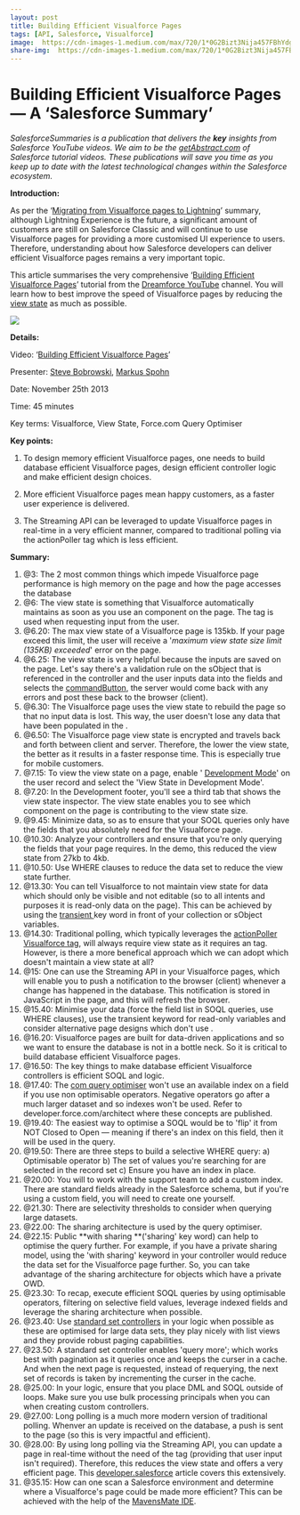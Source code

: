 ```yaml
---
layout: post
title: Building Efficient Visualforce Pages
tags: [API, Salesforce, Visualforce]
image:  https://cdn-images-1.medium.com/max/720/1*0G2Bizt3Nija457FBhYdgQ.png
share-img:  https://cdn-images-1.medium.com/max/720/1*0G2Bizt3Nija457FBhYdgQ.png
---
```

# Building Efficient Visualforce Pages — A ‘Salesforce Summary’

*SalesforceSummaries is a publication that delivers the **key** insights from
Salesforce YouTube videos. We aim to be the
[getAbstract.com](https://www.getabstract.com/en/) of Salesforce tutorial
videos. These publications will save you time as you keep up to date with the
latest technological changes within the Salesforce ecosystem.*

**Introduction:**

As per the ‘[Migrating from Visualforce pages to
Lightning](https://medium.com/salesforcesummaries/migrating-visualforce-pages-to-lightning-a-salesforce-summary-9ef6375baf29)’
summary, although Lightning Experience is the future, a significant amount of
customers are still on Salesforce Classic and will continue to use Visualforce
pages for providing a more customised UI experience to users. Therefore,
understanding about how Salesforce developers can deliver efficient Visualforce
pages remains a very important topic.

This article summarises the very comprehensive ‘[Building Efficient Visualforce
Pages](https://www.youtube.com/watch?v=D2dAk99Yxvs&t=2393s)’ tutorial from the
[Dreamforce YouTube](https://www.youtube.com/channel/UCMSfoJzq24tEKNfdB4GaIqg)
channel. You will learn how to best improve the speed of Visualforce pages by
reducing the [view
state](https://developer.salesforce.com/page/An_Introduction_to_Visualforce_View_State)
as much as possible.

![](https://cdn-images-1.medium.com/max/720/1*0G2Bizt3Nija457FBhYdgQ.png)

**Details:**

Video: ‘[Building Efficient Visualforce
Pages](https://www.youtube.com/watch?v=D2dAk99Yxvs&t=2393s)’

Presenter: [Steve Bobrowski](https://www.linkedin.com/in/stevebobrowski/),
[Markus Spohn](https://www.linkedin.com/in/mspohn/)

Date: November 25th 2013

Time: 45 minutes

Key terms: Visualforce, View State, Force.com Query Optimiser

**Key points:**

1) To design memory efficient Visualforce pages, one needs to build database
efficient Visualforce pages, design efficient controller logic and make
efficient design choices.

2) More efficient Visualforce pages mean happy customers, as a faster user
experience is delivered.

3) The Streaming API can be leveraged to update Visualforce pages in real-time
in a very efficient manner, compared to traditional polling via the actionPoller
tag which is less efficient.

**Summary:**

1. @3: The 2 most common things which impede Visualforce page performance is high memory on the page and how the page accesses the database
2. @6: The view state is something that Visualforce automatically maintains as soon as you use an [](https://developer.salesforce.com/docs/atlas.en-us.pages.meta/pages/pages\_compref\_form.htm) component on the page. The tag is used when requesting input from the user.
3. @6.20: The max view state of a Visualforce page is 135kb. If your page exceed this limit, the user will receive a &#39;_maximum view state size limit (135KB) exceeded_&#39; error on the page.
4. @6.25: The view state is very helpful because the inputs are saved on the page. Let&#39;s say there&#39;s a validation rule on the sObject that is referenced in the controller and the user inputs data into the fields and selects the [commandButton](https://developer.salesforce.com/docs/atlas.en-us.pages.meta/pages/pages\_compref\_commandButton.htm), the server would come back with any errors and post these back to the browser (client).
5. @6.30: The Visualforce page uses the view state to rebuild the page so that no input data is lost. This way, the user doesn&#39;t lose any data that have been populated in the [](https://developer.salesforce.com/docs/atlas.en-us.pages.meta/pages/pages\_compref\_inputField.htm).
6. @6.50: The Visualforce page view state is encrypted and travels back and forth between client and server. Therefore, the lower the view state, the better as it results in a faster response time. This is especially true for mobile customers.
7. @7.15: To view the view state on a page, enable &#39; [Development Mode](https://help.salesforce.com/articleView?id=pages_dev_mode.htm&amp;type=0)&#39; on the user record and select the &#39;View State in Development Mode&#39;.
8. @7.20: In the Development footer, you&#39;ll see a third tab that shows the view state inspector. The view state enables you to see which component on the page is contributing to the view state size.
9. @9.45: Minimize data, so as to ensure that your SOQL queries only have the fields that you absolutely need for the Visualforce page.
10. @10.30: Analyze your controllers and ensure that you&#39;re only querying the fields that your page requires. In the demo, this reduced the view state from 27kb to 4kb.
11. @10.50: Use WHERE clauses to reduce the data set to reduce the view state further.
12. @13.30: You can tell Visualforce to not maintain view state for data which should only be visible and not editable (so to all intents and purposes it is read-only data on the page). This can be achieved by using the  [transient ](https://developer.salesforce.com/docs/atlas.en-us.pages.meta/pages/apex_classes_keywords_transient.htm)key word in front of your collection or sObject variables.
13. @14.30: Traditional polling, which typically leverages the  [actionPoller Visualforce tag](https://developer.salesforce.com/docs/atlas.en-us.pages.meta/pages/pages_compref_actionPoller.htm), will always require view state as it requires an tag. However, is there a more benefical approach which we can adopt which doesn&#39;t maintain a view state at all?
14. @15: One can use the Streaming API in your Visualforce pages, which will enable you to push a notification to the browser (client) whenever a change has happened in the database. This notification is stored in JavaScript in the page, and this will refresh the browser.
15. @15.40: Minimise your data (force the field list in SOQL queries, use WHERE clauses), use the transient keyword for read-only variables and consider alternative page designs which don&#39;t use .
16. @16.20: Visualforce pages are built for data-driven applications and so we want to ensure the database is not in a bottle neck. So it is critical to build database efficient Visualforce pages.
17. @16.50: The key things to make database efficient Visualforce controllers is efficient SOQL and logic.
18. @17.40: The  [com query optimiser](https://help.salesforce.com/articleView?id=000181277&amp;r=https://www.google.co.uk/&amp;type=1) won&#39;t use an available index on a field if you use non optimisable operators. Negative operators go after a much larger dataset and so indexes won&#39;t be used. Refer to developer.force.com/architect where these concepts are published.
19. @19.40: The easiest way to optimise a SOQL would be to &#39;flip&#39; it from NOT Closed to Open — meaning if there&#39;s an index on this field, then it will be used in the query.
20. @19.50: There are three steps to build a selective WHERE query: a) Optimisable operator b) The set of values you&#39;re searching for are selected in the record set c) Ensure you have an index in place.
21. @20.00: You will to work with the support team to add a custom index. There are standard fields already in the Salesforce schema, but if you&#39;re using a custom field, you will need to create one yourself.
22. @21.30: There are selectivity thresholds to consider when querying large datasets.
23. @22.00: The sharing architecture is used by the query optimiser.
24. @22.15: Public \*\*with sharing \*\*(&#39;sharing&#39; key word) can help to optimise the query further. For example, if you have a private sharing model, using the &#39;with sharing&#39; keyword in your controller would reduce the data set for the Visualforce page further. So, you can take advantage of the sharing architecture for objects which have a private OWD.
25. @23.30: To recap, execute efficient SOQL queries by using optimisable operators, filtering on selective field values, leverage indexed fields and leverage the sharing architecture when possible.
26. @23.40: Use  [standard set controllers](https://developer.salesforce.com/docs/atlas.en-us.pages.meta/pages/apex_pages_standardsetcontroller.htm) in your logic when possible as these are optimised for large data sets, they play nicely with list views and they provide robust paging capabilities.
27. @23.50: A standard set controller enables &#39;query more&#39;; which works best with pagination as it queries once and keeps the curser in a cache. And when the next page is requested, instead of requerying, the next set of records is taken by incrementing the curser in the cache.
28. @25.00: In your logic, ensure that you place DML and SOQL outside of loops. Make sure you use bulk processing principals when you can when creating custom controllers.
29. @27.00: Long polling is a much more modern version of traditional polling. Whenver an update is received on the database, a push is sent to the page (so this is very impactful and efficient).
30. @28.00: By using long polling via the Streaming API, you can update a page in real-time without the need of the tag (providing that user input isn&#39;t required). Therefore, this reduces the view state and offers a very efficient page. This [developer.salesforce](https://developer.salesforce.com/page/Alert!\_Salesforce\_Event\_Notification\_Designs\_for\_Force.com\_Apps) article covers this extensively.
31. @35.15: How can one scan a Salesforce environment and determine where a Visualforce&#39;s page could be made more efficient? This can be achieved with the help of the  [MavensMate IDE](http://mavensmate.com/).
